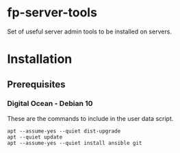 # fp-server-tools
Set of useful server admin tools to be installed on servers.

# Installation
## Prerequisites
### Digital Ocean - Debian 10

These are the commands to include in the user data script.

    apt --assume-yes --quiet dist-upgrade
    apt --quiet update
    apt --assume-yes --quiet install ansible git
